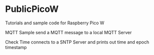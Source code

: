 # PublicPicoW
Tutorials and sample code for Raspberry Pico W

MQTT Sample send a MQTT message to a local MQTT Server

Check Time connects to a SNTP Server and prints out time and epoch timestamp
